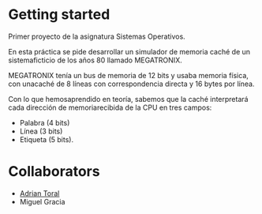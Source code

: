 # Getting started
Primer proyecto de la asignatura Sistemas Operativos.

En esta práctica se pide desarrollar un simulador de memoria caché de un sistemaficticio de los años 80 llamado MEGATRONIX.

MEGATRONIX tenía un bus de memoria de 12 bits y usaba memoria física, con unacaché de 8 líneas con correspondencia directa y 16 bytes por línea.

Con lo que hemosaprendido en teoría, sabemos que la caché interpretará cada dirección de memoriarecibida de la CPU en tres campos:
- Palabra (4 bits)
- Línea (3 bits)
- Etiqueta (5 bits).

# Collaborators
- [Adrian Toral](https://github.com/tory1103)
- Miguel Gracia
